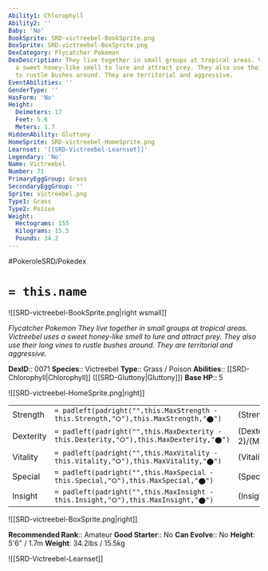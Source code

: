 ```yaml
---
Ability1: Chlorophyll
Ability2: ''
Baby: 'No'
BookSprite: SRD-victreebel-BookSprite.png
BoxSprite: SRD-victreebel-BoxSprite.png
DexCategory: Flycatcher Pokemon
DexDescription: They live together in small groups at tropical areas. Victreebel uses
  a sweet honey-like smell to lure and attract prey. They also use their long vines
  to rustle bushes around. They are territorial and aggressive.
EventAbilities: ''
GenderType: ''
HasForm: 'No'
Height:
  Deimeters: 17
  Feet: 5.6
  Meters: 1.7
HiddenAbility: Gluttony
HomeSprite: SRD-victreebel-HomeSprite.png
Learnset: '[[SRD-Victreebel-Learnset]]'
Legendary: 'No'
Name: Victreebel
Number: 71
PrimaryEggGroup: Grass
SecondaryEggGroup: ''
Sprite: victreebel.png
Type1: Grass
Type2: Poison
Weight:
  Hectograms: 155
  Kilograms: 15.5
  Pounds: 34.2
---
```


#PokeroleSRD/Pokedex

# `= this.name`

![[SRD-victreebel-BookSprite.png|right wsmall]]

*Flycatcher Pokemon*
*They live together in small groups at tropical areas. Victreebel uses a sweet honey-like smell to lure and attract prey. They also use their long vines to rustle bushes around. They are territorial and aggressive.*

**DexID**:: 0071
**Species**:: Victreebel
**Type**:: Grass / Poison
**Abilities**:: [[SRD-Chlorophyll|Chlorophyll]] ([[SRD-Gluttony|Gluttony]])
**Base HP**:: 5

![[SRD-victreebel-HomeSprite.png|right]]

|           |                                                                                        |                                          |
| --------- | -------------------------------------------------------------------------------------- | ---------------------------------------- |
| Strength  | `= padleft(padright("",this.MaxStrength - this.Strength,"⭘"),this.MaxStrength,"⬤")`    | (Strength::3)/(MaxStrength::6)   |
| Dexterity | `= padleft(padright("",this.MaxDexterity - this.Dexterity,"⭘"),this.MaxDexterity,"⬤")` | (Dexterity:: 2)/(MaxDexterity::5) |
| Vitality  | `= padleft(padright("",this.MaxVitality - this.Vitality,"⭘"),this.MaxVitality,"⬤")`    | (Vitality::2)/(MaxVitality::4)   |
| Special   | `= padleft(padright("",this.MaxSpecial - this.Special,"⭘"),this.MaxSpecial,"⬤")`       | (Special::3)/(MaxSpecial::6)     |
| Insight   | `= padleft(padright("",this.MaxInsight - this.Insight,"⭘"),this.MaxInsight,"⬤")`       | (Insight::2)/(MaxInsight::5)     |

![[SRD-victreebel-BoxSprite.png|right]]

**Recommended Rank**:: Amateur
**Good Starter**:: No
**Can Evolve**:: No
**Height**: 5'6" / 1.7m
**Weight**: 34.2lbs / 15.5kg

![[SRD-Victreebel-Learnset]]